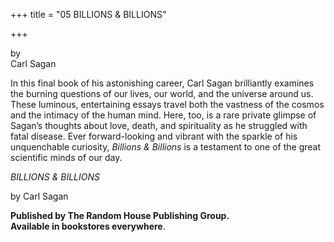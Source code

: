 +++
title = "05 BILLIONS & BILLIONS"

+++



by  
Carl Sagan

In this final book of his astonishing career, Carl Sagan brilliantly examines the burning questions of our lives, our world, and the universe around us. These luminous, entertaining essays travel both the vastness of the cosmos and the intimacy of the human mind. Here, too, is a rare private glimpse of Sagan’s thoughts about love, death, and spirituality as he struggled with fatal disease. Ever forward-looking and vibrant with the sparkle of his unquenchable curiosity, *Billions & Billions* is a testament to one of the great scientific minds of our day.

*BILLIONS & BILLIONS*

by Carl Sagan

**Published by The Random House Publishing Group.  
Available in bookstores everywhere**.
